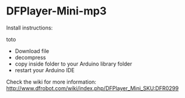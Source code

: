 DFPlayer-Mini-mp3
=================

Install instructions:

toto

* Download file
* decompress
* copy inside folder to your Arduino library folder
* restart your Arduino IDE


Check the wiki for more information:
http://www.dfrobot.com/wiki/index.php/DFPlayer_Mini_SKU:DFR0299
